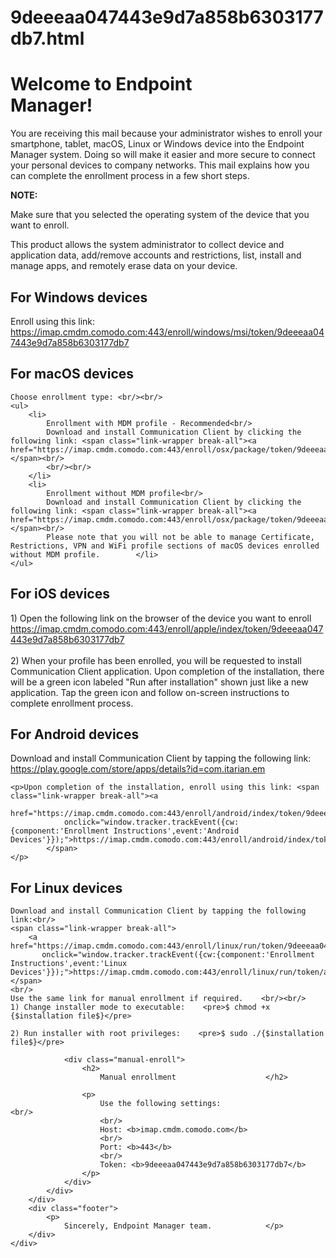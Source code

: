 # 9deeeaa047443e9d7a858b6303177db7.html

<!DOCTYPE html>
<html>
<head>
<meta charset="utf-8" http-equiv="X-UA-Compatible" content="IE=edge">
<meta name="viewport" content="width=device-width, initial-scale=1">
<link rel="stylesheet" type="text/css" href="/static/bootstrap-3.3.5-dist/css/bootstrap.min.css?v=6.28.26701.19061" />
<script type="text/javascript" src="/static/assets/4c1f8978/jquery.min.js?v=6.28.26701.19061"></script>
<script type="text/javascript" src="/static/bootstrap-3.3.5-dist/js/bootstrap.min.js?v=6.28.26701.19061"></script>
<script type="text/javascript">
/*<![CDATA[*/
;(function($){var ieVer=navigator.userAgent.match(/MSIE (\d+\.\d+);/);ieVer=ieVer&&ieVer[1]?new Number(ieVer):null;var cont=ieVer&&ieVer<7.1?document.createElement("div"):null,excludePattern=null,includePattern=null,mergeIfXhr=0,resMap2Request=function(url){if (!url.match(/\?/))url += "?";return url + "&nlsc_map=" + $.nlsc.smap();};;if(!$.nlsc)$.nlsc={resMap:{}};$.nlsc.normUrl=function(url){if(!url)return null;if(cont){cont.innerHTML='<a href="'+url+'"></a>';url=cont.firstChild.href}if(excludePattern&& url.match(excludePattern))return null;if(includePattern&&!url.match(includePattern))return null;return url.replace(/\?*&*(_=\d+)?&*$/g,"")};$.nlsc.h=function(s){var h=0,i;for(i=0;i<s.length;i++)h=(h<<5)-h+s.charCodeAt(i)&1073741823;return""+h};$.nlsc.fetchMap=function(){for(var url,i=0,res=$(document).find("script[src]");i<res.length;i++)if(url=this.normUrl(res[i].src?res[i].src:res[i].href))this.resMap[url]={h:$.nlsc.h(url),d:1}};$.nlsc.smap=function(){var s="[";for(var url in this.resMap)s+='"'+this.resMap[url].h+ '",';return s.replace(/,$/,"")+"]"};var c={global:true,beforeSend:function(xhr,opt){if(!$.nlsc.fetched){$.nlsc.fetched=1;$.nlsc.fetchMap()}if(opt.dataType!="script"){if(mergeIfXhr)opt.url=resMap2Request(opt.url);return true}var url=$.nlsc.normUrl(opt.url);if(!url)return true;if(opt.converters&&opt.converters["text script"]){var saveConv=opt.converters["text script"];opt.converters["text script"]=function(){if(!$.nlsc.resMap[url].d){$.nlsc.resMap[url].d=1;saveConv.apply(window,arguments)}}}var r=$.nlsc.resMap[url]; if(r){if(r.d)return false}else $.nlsc.resMap[url]={h:$.nlsc.h(url),d:0};return true}};if(ieVer)c.dataFilter=function(data,type){if(type&&(type!="html"&&type!="text"))return data;return data.replace(/(<script[^>]+)defer(=[^\s>]*)?/ig,"$1")};$.ajaxSetup(c)})(jQuery);
/*]]>*/
</script>
<title>Endpoint Manager - By Device</title>
<link rel="shortcut icon" href="/favicon.ico">
<link rel="stylesheet" type="text/css" href="/static/frontend/v0/css/mail_enroll.css">
</head>
<body>

<div class="header-wrapper">

</div>
<div class="content-info-wrapper">
<div class="container">
<div class="content-info">
<div class="header">
<div class="logo">
<h1 class="heading">
<span>Welcome to Endpoint<br/> Manager!</span>
</h1>
</div>
</div>
<div class="main-content">
<p>You are receiving this mail because your administrator wishes to enroll your smartphone, tablet, macOS, Linux or Windows device into the Endpoint Manager system. Doing so will make it easier and more secure to connect your personal devices to company networks. This mail explains how you can complete the enrollment process in a few short steps.                </p>
<div class="note">
<b>NOTE:</b>
<p>Make sure that you selected the operating system of the device that you want to enroll.                    </p>
</div>
<p>This product allows the system administrator to collect device and application data, add/remove
                    accounts and restrictions, list, install and manage apps, and remotely erase data on your
                    device.
</p>
<div class="windows-enroll">
<h2>For Windows devices    </h2>
<p>Enroll using this link: <span class="link-wrapper break-all">
<a href="https://imap.cmdm.comodo.com:443/enroll/windows/msi/token/9deeeaa047443e9d7a858b6303177db7"
               onclick="window.tracker.trackEvent({cw:{component:'Enrollment Instructions',event:'Windows Devices'}});">https://imap.cmdm.comodo.com:443/enroll/windows/msi/token/9deeeaa047443e9d7a858b6303177db7</a>
            </span>
    </p>
</div>

<div class="macos-enroll">
    <h2>For macOS devices</h2>

    Choose enrollment type: <br/><br/>
    <ul>
        <li>
            Enrollment with MDM profile - Recommended<br/>
            Download and install Communication Client by clicking the following link: <span class="link-wrapper break-all"><a href="https://imap.cmdm.comodo.com:443/enroll/osx/package/token/9deeeaa047443e9d7a858b6303177db7/installAppleProfile/1">https://imap.cmdm.comodo.com:443/enroll/osx/package/token/ac00a33e27de223340621fcd108997b1/installAppleProfile/1</a></span><br/>
            <br/><br/>
        </li>
        <li>
            Enrollment without MDM profile<br/>
            Download and install Communication Client by clicking the following link: <span class="link-wrapper break-all"><a href="https://imap.cmdm.comodo.com:443/enroll/osx/package/token/9deeeaa047443e9d7a858b6303177db7/installAppleProfile">https://imap.cmdm.comodo.com:443/enroll/osx/package/token/ac00a33e27de223340621fcd108997b1/installAppleProfile</a></span><br/>
            Please note that you will not be able to manage Certificate, Restrictions, VPN and WiFi profile sections of macOS devices enrolled without MDM profile.        </li>
    </ul>
</div>
<div class="ios-enroll">
    <h2>For iOS devices</h2>
    1) Open the following link on the browser of the device you want to enroll        <span class="link-wrapper break-all"><a href="https://imap.cmdm.comodo.com:443/enroll/apple/index/token/9deeeaa047443e9d7a858b6303177db7"
                                                onclick="window.tracker.trackEvent({cw:{component:'Enrollment Instructions',event:'Apple devices'}});">https://imap.cmdm.comodo.com:443/enroll/apple/index/token/9deeeaa047443e9d7a858b6303177db7</a></span>
        <br/><br/>   
    2)  When your profile has been enrolled, you will be requested to install Communication Client 
            application.     Upon completion of the installation, there will be a green icon labeled "Run after installation" 
            shown just like a new application.     Tap the green icon and follow on-screen instructions to complete enrollment process.<br/>

</div>
<div class="android-enroll">
    <h2>
        For Android devices    </h2>
    <p>Download and install Communication Client by tapping the following link:        <span class="link-wrapper break-all"><a target="_blank" href="https://play.google.com/store/apps/details?id=com.itarian.em"
            onclick="window.tracker.trackEvent({cw:{component:'Enrollment Instructions',event:'Android Device Play Store'}});">https://play.google.com/store/apps/details?id=com.itarian.em</a></span>
    </p>

    <p>Upon completion of the installation, enroll using this link: <span class="link-wrapper break-all"><a
                href="https://imap.cmdm.comodo.com:443/enroll/android/index/token/9deeeaa047443e9d7a858b6303177db7"
                onclick="window.tracker.trackEvent({cw:{component:'Enrollment Instructions',event:'Android Devices'}});">https://imap.cmdm.comodo.com:443/enroll/android/index/token/ac00a33e27de223340621fcd108997b1</a>
            </span>
    </p>
</div>
<div class="linux-enroll">
    <h2>
        For Linux devices    </h2>

    Download and install Communication Client by tapping the following link:<br/>
    <span class="link-wrapper break-all">
        <a href="https://imap.cmdm.comodo.com:443/enroll/linux/run/token/9deeeaa047443e9d7a858b6303177db7"
           onclick="window.tracker.trackEvent({cw:{component:'Enrollment Instructions',event:'Linux Devices'}});">https://imap.cmdm.comodo.com:443/enroll/linux/run/token/ac00a33e27de223340621fcd108997b1</a>
    </span>
    <br/>
    Use the same link for manual enrollment if required.    <br/><br/>
    1) Change installer mode to executable:    <pre>$ chmod +x {$installation file$}</pre>

    2) Run installer with root privileges:    <pre>$ sudo ./{$installation file$}</pre>

</div>

                <div class="manual-enroll">
                    <h2>
                        Manual enrollment                    </h2>

                    <p>
                        Use the following settings:                        <br/>
                        <br/>
                        Host: <b>imap.cmdm.comodo.com</b>
                        <br/>
                        Port: <b>443</b>
                        <br/>
                        Token: <b>9deeeaa047443e9d7a858b6303177db7</b>
                    </p>
                </div>
            </div>
        </div>
        <div class="footer">
            <p>
                Sincerely, Endpoint Manager team.            </p>
        </div>
    </div>
</div>
</body>
</html>
